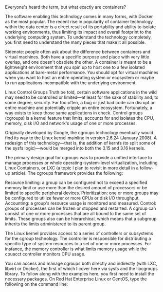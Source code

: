 Everyone's heard the term, but what exactly are containers?

The software enabling this technology comes in many forms, with Docker as the most popular. The recent rise in popularity of container technology within the data center is a direct result of its portability and ability to isolate working environments, thus limiting its impact and overall footprint to the underlying computing system. To understand the technology completely, you first need to understand the many pieces that make it all possible.

Sidenote: people often ask about the difference between containers and virtual machines. Both have a specific purpose and place with very little overlap, and one doesn't obsolete the other. A container is meant to be a lightweight environment that you spin up to host one to a few isolated applications at bare-metal performance. You should opt for virtual machines when you want to host an entire operating system or ecosystem or maybe to run applications incompatible with the underlying environment.

Linux Control Groups
Truth be told, certain software applications in the wild may need to be controlled or limited—at least for the sake of stability and, to some degree, security. Far too often, a bug or just bad code can disrupt an entire machine and potentially cripple an entire ecosystem. Fortunately, a way exists to keep those same applications in check. Control groups (cgroups) is a kernel feature that limits, accounts for and isolates the CPU, memory, disk I/O and network's usage of one or more processes.

Originally developed by Google, the cgroups technology eventually would find its way to the Linux kernel mainline in version 2.6.24 (January 2008). A redesign of this technology—that is, the addition of kernfs (to split some of the sysfs logic)—would be merged into both the 3.15 and 3.16 kernels.

The primary design goal for cgroups was to provide a unified interface to manage processes or whole operating-system-level virtualization, including Linux Containers, or LXC (a topic I plan to revisit in more detail in a follow-up article). The cgroups framework provides the following:

Resource limiting: a group can be configured not to exceed a specified memory limit or use more than the desired amount of processors or be limited to specific peripheral devices.
Prioritization: one or more groups may be configured to utilize fewer or more CPUs or disk I/O throughput.
Accounting: a group's resource usage is monitored and measured.
Control: groups of processes can be frozen or stopped and restarted.
A cgroup can consist of one or more processes that are all bound to the same set of limits. These groups also can be hierarchical, which means that a subgroup inherits the limits administered to its parent group.

The Linux kernel provides access to a series of controllers or subsystems for the cgroup technology. The controller is responsible for distributing a specific type of system resources to a set of one or more processes. For instance, the memory controller is what limits memory usage while the cpuacct controller monitors CPU usage.

You can access and manage cgroups both directly and indirectly (with LXC, libvirt or Docker), the first of which I cover here via sysfs and the libcgroups library. To follow along with the examples here, you first need to install the necessary packages. On Red Hat Enterprise Linux or CentOS, type the following on the command line:
